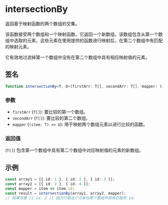# intersectionBy

返回基于映射函数的两个数组的交集。

该函数接受两个数组和一个映射函数。它返回一个新数组，该数组包含从第一个数组中选取的元素，这些元素在使用提供的函数进行映射后，在第二个数组中有匹配的映射元素。

它有效地过滤掉第一个数组中没有在第二个数组中具有相应映射值的元素。

## 签名

```typescript
function intersectionBy<T, U>(firstArr: T[], secondArr: T[], mapper: (item: T) => U): T[];
```

### 参数

- `firstArr` (`T[]`): 要比较的第一个数组。
- `secondArr` (`T[]`): 要比较的第二个数组。
- `mapper` (`(item: T) => U`): 用于映射两个数组元素以进行比较的函数。

### 返回值

(`T[]`) 包含第一个数组中具有第二个数组中对应映射值的元素的新数组。

## 示例

```typescript
const array1 = [{ id: 1 }, { id: 2 }, { id: 3 }];
const array2 = [{ id: 2 }, { id: 4 }];
const mapper = item => item.id;
const result = intersectionBy(array1, array2, mapper);
// 结果将是 [{ id: 2 }] 因为只有这个元素在两个数组中具有匹配的 id。
```
